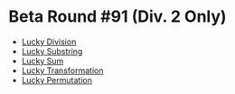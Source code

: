 # Beta Round #91 (Div. 2 Only)

* [Lucky Division][]
* [Lucky Substring][]
* [Lucky Sum][]
* [Lucky Transformation][]
* [Lucky Permutation][]

[Lucky Division]:       http://codeforces.com/contest/122/problem/A
[Lucky Substring]:      http://codeforces.com/contest/122/problem/B
[Lucky Sum]:            http://codeforces.com/contest/122/problem/C
[Lucky Transformation]: http://codeforces.com/contest/122/problem/D
[Lucky Permutation]:    http://codeforces.com/contest/122/problem/E
